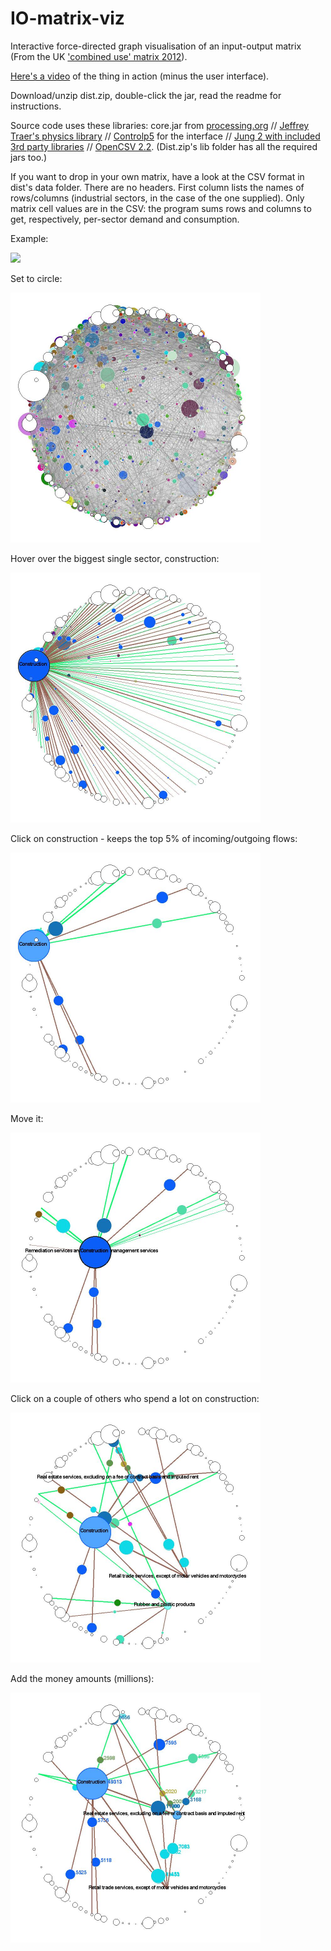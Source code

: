 IO-matrix-viz
=============

Interactive force-directed graph visualisation of an input-output matrix (From the UK ['combined use' matrix 2012]( http://www.ons.gov.uk/ons/publications/re-reference-tables.html?edition=tcm%3A77-379304)). 

[Here's a video](https://vimeo.com/112848155) of the thing in action (minus the user interface).

Download/unzip dist.zip, double-click the jar, read the readme for instructions.

Source code uses these libraries: core.jar from [processing.org](https://processing.org/download/?processing) // [Jeffrey Traer's physics library](http://murderandcreate.com/physics/)  // [Controlp5](http://www.sojamo.de/libraries/controlP5/) for the interface // [Jung 2 with included 3rd party libraries](http://jung.sourceforge.net/download.html) // [OpenCSV 2.2](http://sourceforge.net/projects/opencsv/files%2Fopencsv%2F2.2/). (Dist.zip's lib folder has all the required jars too.)

If you want to drop in your own matrix, have a look at the CSV format in dist's data folder. There are no headers. First column lists the names of rows/columns (industrial sectors, in the case of the one supplied). Only matrix cell values are in the CSV: the program sums rows and columns to get, respectively, per-sector demand and consumption.

Example:

<img src="http://danolner.github.io/IO-matrix-viz/images/MonNov2418_18_34GMT2014_KeyPrint_IOMatrix-0173.jpeg" width="400"/>

Set to circle:

<img src="https://github.com/DanOlner/IO-matrix-viz/blob/gh-pages/images/MonNov2418_18_40GMT2014_KeyPrint_IOMatrix-0277.jpeg" width="400"/>

Hover over the biggest single sector, construction:

<img src="https://github.com/DanOlner/IO-matrix-viz/blob/gh-pages/images/MonNov2418_18_45GMT2014_KeyPrint_IOMatrix-0537.jpeg" width="400"/>

Click on construction - keeps the top 5% of incoming/outgoing flows:

<img src="https://github.com/DanOlner/IO-matrix-viz/blob/gh-pages/images/MonNov2418_18_52GMT2014_KeyPrint_IOMatrix-0953.jpeg" width="400"/>

Move it:

<img src="https://github.com/DanOlner/IO-matrix-viz/blob/gh-pages/images/MonNov2418_18_55GMT2014_KeyPrint_IOMatrix-1146.jpeg" width="400"/>

Click on a couple of others who spend a lot on construction:

<img src="https://github.com/DanOlner/IO-matrix-viz/blob/gh-pages/images/MonNov2418_19_24GMT2014_KeyPrint_IOMatrix-2855.jpeg" width="400"/>

Add the money amounts (millions):

<img src="https://github.com/DanOlner/IO-matrix-viz/blob/gh-pages/images/MonNov2418_37_16GMT2014_KeyPrint_IOMatrix-3117.jpeg" width="400"/>
